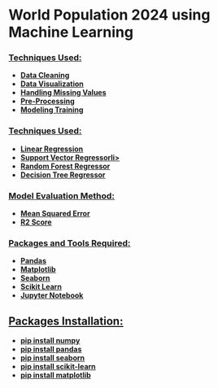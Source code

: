 <b><h1>World Population 2024 using Machine Learning</h1>
<u><h3>Techniques Used:</h3>
<ul>
  <li>Data Cleaning</li>
  <li>Data Visualization</li>
  <li>Handling Missing Values</li>
  <li>Pre-Processing</li>
  <li>Modeling Training</li>
</ul>
<u><h3>Techniques Used:</h3>
<ul>
   <li>Linear Regression</li>
  <li>Support Vector Regressorli>
  <li>Random Forest Regressor</li>
  <li>Decision Tree Regressor</li>
</ul>
  <u><h3>Model Evaluation Method:</h3>
<ul>
  <li>Mean Squared Error</li>
  <li>R2 Score</li>
</ul>
</ul>
<b><h3>Packages and Tools Required:</h3></b>
<ul>
  <li>Pandas</li>
  <li>Matplotlib</li>
  <li>Seaborn</li>
  <li>Scikit Learn</li>
  <li>Jupyter Notebook</li>
</ul>
<b><h2>Packages Installation:</h2></b>
    <ul>
<li>pip install numpy</li>
<li>pip install pandas</li>
<li>pip install seaborn</li>
<li>pip install scikit-learn</li>
<li>pip install matplotlib</li>
    </ul>
